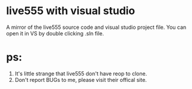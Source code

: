 # live555 with visual studio
A mirror of the live555 source code and visual studio project file. You can open it in VS by double clicking .sln file.
# ps:
1. It's little strange that live555 don't have reop to clone.
2. Don't report BUGs to me, please visit their offical site.
